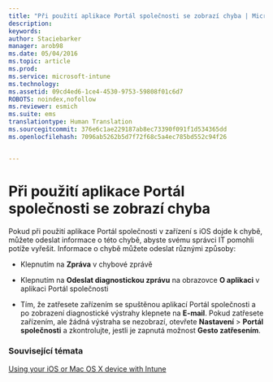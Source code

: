 ```yaml
---
title: "Při použití aplikace Portál společnosti se zobrazí chyba | Microsoft Intune"
description: 
keywords: 
author: Staciebarker
manager: arob98
ms.date: 05/04/2016
ms.topic: article
ms.prod: 
ms.service: microsoft-intune
ms.technology: 
ms.assetid: 09cd4ed6-1ce4-4530-9753-59808f01c6d7
ROBOTS: noindex,nofollow
ms.reviewer: esmich
ms.suite: ems
translationtype: Human Translation
ms.sourcegitcommit: 376e6c1ae229187ab8ec73390f091f1d534365dd
ms.openlocfilehash: 7096ab5262b5d7f72f68c5a4ec785bd552c94f26


---
```



# Při použití aplikace Portál společnosti se zobrazí chyba

Pokud při použití aplikace Portál společnosti v zařízení s iOS dojde k chybě, můžete odeslat informace o této chybě, abyste svému správci IT pomohli potíže vyřešit. Informace o chybě můžete odeslat různými způsoby:

-   Klepnutím na **Zpráva** v chybové zprávě

-   Klepnutím na **Odeslat diagnostickou zprávu** na obrazovce **O aplikaci** v aplikaci Portál společnosti

-   Tím, že zatřesete zařízením se spuštěnou aplikací Portál společnosti a po zobrazení diagnostické výstrahy klepnete na **E-mail**. Pokud zatřesete zařízením, ale žádná výstraha se nezobrazí, otevřete **Nastavení** &gt; **Portál společnosti** a zkontrolujte, jestli je zapnutá možnost **Gesto zatřesením**.


### Související témata
[Using your iOS or Mac OS X device with Intune](using-your-ios-or-mac-os-x-device-with-intune.md)


<!--HONumber=Jul16_HO3-->


